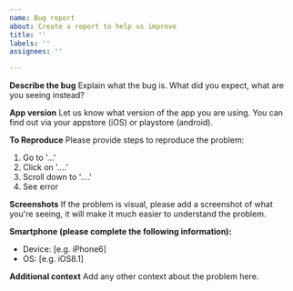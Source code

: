 ```yaml
---
name: Bug report
about: Create a report to help us improve
title: ''
labels: ''
assignees: ''

---
```


**Describe the bug**
Explain what the bug is. What did you expect, what are you seeing instead?

**App version**
Let us know what version of the app you are using. You can find out via your appstore (iOS) or playstore (android).

**To Reproduce**
Please provide steps to reproduce the problem:
1. Go to '...'
2. Click on '....'
3. Scroll down to '....'
4. See error

**Screenshots**
If the problem is visual, please add a screenshot of what you're seeing, it will make it much easier to understand the problem.

**Smartphone (please complete the following information):**
 - Device: [e.g. iPhone6]
 - OS: [e.g. iOS8.1]

**Additional context**
Add any other context about the problem here.

